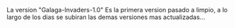 La version "Galaga-Invaders-1.0" Es la primera version pasado a limpio, a lo largo de los dias se subiran las demas versiones mas actualizadas...
